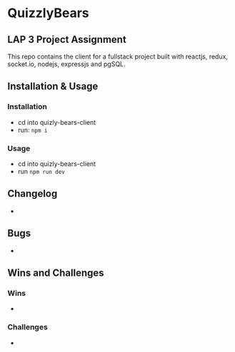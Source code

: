 # QuizzlyBears
## LAP 3 Project Assignment
This repo contains the client for a fullstack project built with reactjs, redux, socket.io, nodejs, expressjs and pgSQL.


## Installation & Usage
### Installation
- cd into quizly-bears-client
- run: `npm i`

### Usage
- cd into quizly-bears-client
- run `npm run dev`

## Changelog
-

## Bugs
-

## Wins and Challenges
### Wins
-
### Challenges
-
